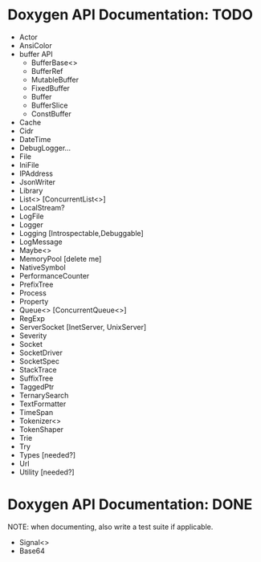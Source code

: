 
# Doxygen API Documentation: TODO

- Actor
- AnsiColor
- buffer API
  - BufferBase<>
  - BufferRef
  - MutableBuffer
  - FixedBuffer
  - Buffer
  - BufferSlice
  - ConstBuffer
- Cache
- Cidr
- DateTime
- DebugLogger...
- File
- IniFile
- IPAddress
- JsonWriter
- Library
- List<> [ConcurrentList<>]
- LocalStream?
- LogFile
- Logger
- Logging [Introspectable,Debuggable]
- LogMessage
- Maybe<>
- MemoryPool [delete me]
- NativeSymbol
- PerformanceCounter
- PrefixTree
- Process
- Property
- Queue<> [ConcurrentQueue<>]
- RegExp
- ServerSocket [InetServer, UnixServer]
- Severity
- Socket
- SocketDriver
- SocketSpec
- StackTrace
- SuffixTree
- TaggedPtr
- TernarySearch
- TextFormatter
- TimeSpan
- Tokenizer<>
- TokenShaper
- Trie
- Try
- Types [needed?]
- Url
- Utility [needed?]

# Doxygen API Documentation: DONE

NOTE: when documenting, also write a test suite if applicable.

- Signal<>
- Base64

